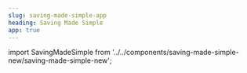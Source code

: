 ```yaml
---
slug: saving-made-simple-app
heading: Saving Made Simple
app: true
---
```

import SavingMadeSimple from '../../components/saving-made-simple-new/saving-made-simple-new';

<SavingMadeSimple/>